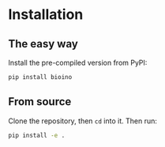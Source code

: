 # Installation

## The easy way

Install the pre-compiled version from PyPI:

```bash
pip install bioino
```

## From source

Clone the repository, then `cd` into it. Then run:

```bash
pip install -e .
```
